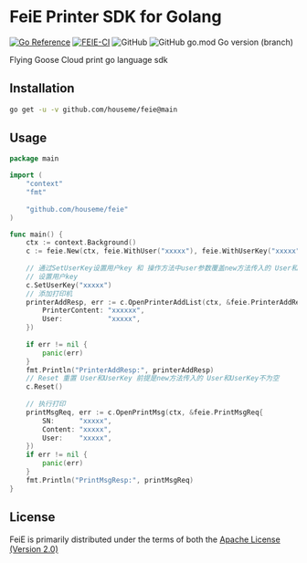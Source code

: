 # FeiE Printer SDK for Golang

[![Go Reference](https://pkg.go.dev/badge/github.com/houseme/feie.svg)](https://pkg.go.dev/github.com/houseme/feie)
[![FEIE-CI](https://github.com/houseme/feie/actions/workflows/go.yml/badge.svg)](https://github.com/houseme/feie/actions/workflows/go.yml)
![GitHub](https://img.shields.io/github/license/houseme/feie?style=flat-square)
![GitHub go.mod Go version (branch)](https://img.shields.io/github/go-mod/go-version/houseme/feie/main?style=flat-square)



Flying Goose Cloud print go language sdk

## Installation

```bash
go get -u -v github.com/houseme/feie@main 
```

## Usage

```go
package main

import (
    "context"
    "fmt"
    
    "github.com/houseme/feie"
)

func main() {
    ctx := context.Background()
    c := feie.New(ctx, feie.WithUser("xxxxx"), feie.WithUserKey("xxxxx"))
    
    // 通过SetUserKey设置用户key 和 操作方法中user参数覆盖new方法传入的 User和UserKey
    // 设置用户key 
    c.SetUserKey("xxxxx")
    // 添加打印机
    printerAddResp, err := c.OpenPrinterAddList(ctx, &feie.PrinterAddReq{
        PrinterContent: "xxxxxx",
        User:           "xxxxx",
    })
    
    if err != nil {
        panic(err)
    }
    fmt.Println("PrinterAddResp:", printerAddResp)
    // Reset 重置 User和UserKey 前提是new方法传入的 User和UserKey不为空
    c.Reset()
    
    // 执行打印
    printMsgReq, err := c.OpenPrintMsg(ctx, &feie.PrintMsgReq{
        SN:      "xxxxx",
        Content: "xxxxx",
        User:    "xxxxx",
    })
    if err != nil {
        panic(err)
    }
    fmt.Println("PrintMsgResp:", printMsgReq)
}

```


## License
FeiE is primarily distributed under the terms of both the [Apache License (Version 2.0)](LICENSE)